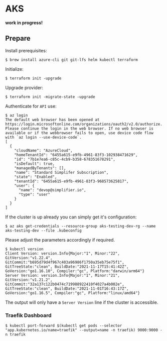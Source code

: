 # AKS

**work in progress!**

## Prepare

Install prerequisites:

```shell
$ brew install azure-cli git git-lfs helm kubectl terraform 
```

Initialize:

```shell
$ terraform init -upgrade
```

Upgrade provider:

```shell
$ terraform init -migrate-state -upgrade
```

Authenticate for `API` use:

```shell
$ az login
The default web browser has been opened at https://login.microsoftonline.com/organizations/oauth2/v2.0/authorize. Please continue the login in the web browser. If no web browser is available or if the webbrowser fails to open, use device code flow with `az login --use-device-code`.
[
  {
    "cloudName": "AzureCloud",
    "homeTenantId": "6455a615-e9fb-4961-83f3-102938471629",
    "id": "7b1e7ea6-c85c-4cb9-b358-678351678291",
    "isDefault": true,
    "managedByTenants": [],
    "name": "Standard Simplifer Subscription",
    "state": "Enabled",
    "tenantId": "6455a615-e9fb-4961-83f3-968573625817",
    "user": {
      "name": "devop@simplifier.io",
      "type": "user"
    }
  }
]
```

If the cluster is up already you can simply get it's configuration:

```shell
$ az aks get-credentials --resource-group aks-testing-dev-rg --name aks-testing-dev --file .kubeconfig
```

Please adjust the parameters accordingly if required.

```
$ kubectl version
Client Version: version.Info{Major:"1", Minor:"22", GitVersion:"v1.22.4", GitCommit:"b695d79d4f967c403a96986f1750a35eb75e75f1", GitTreeState:"clean", BuildDate:"2021-11-17T15:41:42Z", GoVersion:"go1.16.10", Compiler:"gc", Platform:"darwin/arm64"}
Server Version: version.Info{Major:"1", Minor:"21", GitVersion:"v1.21.2", GitCommit:"32a137c122b0474c719988922410f4027a4b002e", GitTreeState:"clean", BuildDate:"2021-11-01T16:43:17Z", GoVersion:"go1.16.5", Compiler:"gc", Platform:"linux/amd64"}
```

The output will only have a `Server Version` line if the cluster is accessible.

### Traefik Dashboard

```shell
$ kubectl port-forward $(kubectl get pods --selector "app.kubernetes.io/name=traefik" --output=name -n traefik) 9000:9000 -n traefik
````
